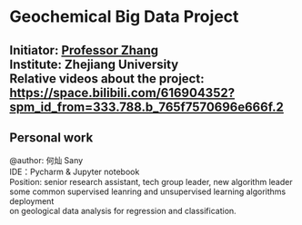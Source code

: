 # Geochemical Big Data Project
Initiator: [Professor Zhang](https://person.zju.edu.cn/zhangzhou) \
Institute: Zhejiang University                                    \
Relative videos about the project: https://space.bilibili.com/616904352?spm_id_from=333.788.b_765f7570696e666f.2 
-----------------------------------------------------------------------

## Personal work
@author: 何灿 Sany \
IDE：Pycharm & Jupyter notebook \
Position: senior research assistant, tech group leader, new algorithm leader \
some common supervised leanring and unsupervised learning algorithms deployment \
on geological data analysis for regression and classification.
